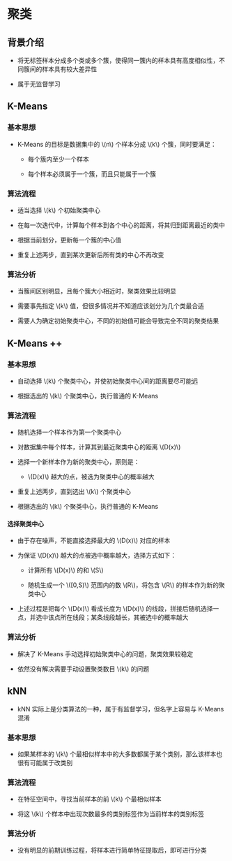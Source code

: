 <script type="text/javascript" src="http://cdn.mathjax.org/mathjax/latest/MathJax.js?config=default"></script>

# 聚类

## 背景介绍

- 将无标签样本分成多个类或多个簇，使得同一簇内的样本具有高度相似性，不同簇间的样本具有较大差异性

- 属于无监督学习

## K-Means

### 基本思想

- K-Means 的目标是数据集中的 \\(n\\) 个样本分成 \\(k\\) 个簇，同时要满足：

	- 每个簇内至少一个样本

	- 每个样本必须属于一个簇，而且只能属于一个簇

### 算法流程

- 适当选择 \\(k\\) 个初始聚类中心

- 在每一次迭代中，计算每个样本到各个中心的距离，将其归到距离最近的类中

- 根据当前划分，更新每一个簇的中心值

- 重复上述两步，直到某次更新后所有类的中心不再改变

### 算法分析

- 当簇间区别明显，且每个簇大小相近时，聚类效果比较明显

- 需要事先指定 \\(k\\) 值，但很多情况并不知道应该划分为几个类最合适

- 需要人为确定初始聚类中心，不同的初始值可能会导致完全不同的聚类结果

## K-Means ++

### 基本思想

- 自动选择 \\(k\\) 个聚类中心，并使初始聚类中心间的距离要尽可能远

- 根据选出的 \\(k\\) 个聚类中心，执行普通的 K-Means 

### 算法流程

- 随机选择一个样本作为第一个聚类中心

- 对数据集中每个样本，计算其到最近聚类中心的距离 \\(D(x)\\)

- 选择一个新样本作为新的聚类中心，原则是：

	- \\(D(x)\\) 越大的点，被选为聚类中心的概率越大

- 重复上述两步，直到选出 \\(k\\) 个聚类中心

- 根据选出的 \\(k\\) 个聚类中心，执行普通的 K-Means 

#### 选择聚类中心

- 由于存在噪声，不能直接选择最大的 \\(D(x)\\) 对应的样本

- 为保证 \\(D(x)\\) 越大的点被选中概率越大，选择方式如下：

	- 计算所有 \\(D(x)\\) 的和 \\(S\\)

	- 随机生成一个 \\([0,S)\\) 范围内的数 \\(R\\)，将包含 \\(R\\) 的样本作为新的聚类中心

- 上述过程是把每个 \\(D(x)\\) 看成长度为 \\(D(x)\\) 的线段，拼接后随机选择一点，并选中该点所在线段；某条线段越长，其被选中的概率越大

### 算法分析

- 解决了 K-Means 手动选择初始聚类中心的问题，聚类效果较稳定

- 依然没有解决需要手动设置聚类数目 \\(k\\) 的问题

## kNN

- kNN 实际上是分类算法的一种，属于有监督学习，但名字上容易与 K-Means 混淆

### 基本思想

- 如果某样本的 \\(k\\) 个最相似样本中的大多数都属于某个类别，那么该样本也很有可能属于改类别

### 算法流程

- 在特征空间中，寻找当前样本的前 \\(k\\) 个最相似样本

- 将这 \\(k\\) 个样本中出现次数最多的类别标签作为当前样本的类别标签

### 算法分析

- 没有明显的前期训练过程，将样本进行简单特征提取后，即可进行分类